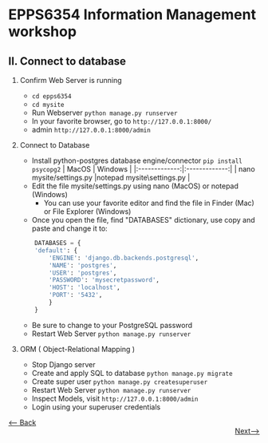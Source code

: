 # EPPS6354 Information Management workshop

## II. Connect to database

1. Confirm Web Server is running
    * ``` cd epps6354 ```
    * ``` cd mysite ```
    * Run Webserver ``` python manage.py runserver ```
    * In your favorite browser, go to ``` http://127.0.0.1:8000/ ``` 
    * admin ``` http://127.0.0.1:8000/admin ```
    
2. Connect to Database
    * Install python-postgres database engine/connector ``` pip install psycopg2 ```
      | MacOS         | Windows   | 
      |:-------------:|:-------------:| 
      | nano mysite/settings.py       |notepad mysite\settings.py |
    * Edit the file mysite/settings.py using nano (MacOS) or notepad (Windows)
      * You can use your favorite editor and find the file in Finder (Mac) or File Explorer (Windows)   
    * Once you open the file, find "DATABASES" dictionary, use copy and paste and change it to:
    ```python      
        DATABASES = {
        'default': {
            'ENGINE': 'django.db.backends.postgresql',
            'NAME': 'postgres',
            'USER': 'postgres',
            'PASSWORD': 'mysecretpassword',
            'HOST': 'localhost',
            'PORT': '5432',
            }
        } 
    ```
    * Be sure to change to your PostgreSQL password
    * Restart Web Server ```python manage.py runserver ```
    
3. ORM ( Object-Relational Mapping )
    * Stop Django server
    * Create and apply SQL to database ```python manage.py migrate ```
    * Create super user ```python manage.py createsuperuser```
    * Restart Web Server ```python manage.py runserver ```
    * Inspect Models, visit ``` http://127.0.0.1:8000/admin ```
    * Login using your superuser credentials 

<div align="left"><a href="https://github.com/datageneration/informationmanagement/blob/master/workshop/ApplicationDevelopment/1-setup-django.md"><-- Back</a></div>
<div align="right"><a href="https://github.com/datageneration/informationmanagement/blob/master/workshop/ApplicationDevelopment/3-build-catalog-app.md"> Next--></a></div>
